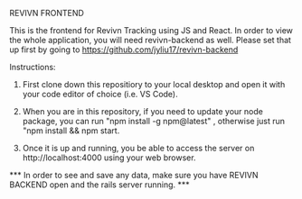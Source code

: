 REVIVN FRONTEND



This is the frontend for Revivn Tracking using JS and React. In order to view the whole application, you will need revivn-backend as well.  Please set that up 
first by going to https://github.com/jyliu17/revivn-backend 


Instructions:

1. First clone down this repositiory to your local desktop and open it with your code editor of choice (i.e. VS Code).

2. When you are in this repository, if you need to update your node package, you can run "npm install -g npm@latest" , otherwise just run "npm install && npm start.

3. Once it is up and running, you be able to access the server on http://localhost:4000 using your web browser.  


*** In order to see and save any data, make sure you have REVIVN BACKEND open and the rails server running. ***

